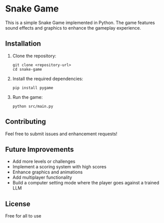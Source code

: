 # Snake Game

This is a simple Snake Game implemented in Python. The game features sound effects and graphics to enhance the gameplay experience.


## Installation

1. Clone the repository:
   ```
   git clone <repository-url>
   cd snake-game
   ```

2. Install the required dependencies:
   ```
   pip install pygame
   ```
3. Run the game:
   ```
   python src/main.py
   ```

## Contributing

Feel free to submit issues and enhancement requests!

## Future Improvements

- Add more levels or challenges
- Implement a scoring system with high scores
- Enhance graphics and animations
- Add multiplayer functionality
- Build a computer setting mode where the player goes against a trained LLM 

## License

Free for all to use 
